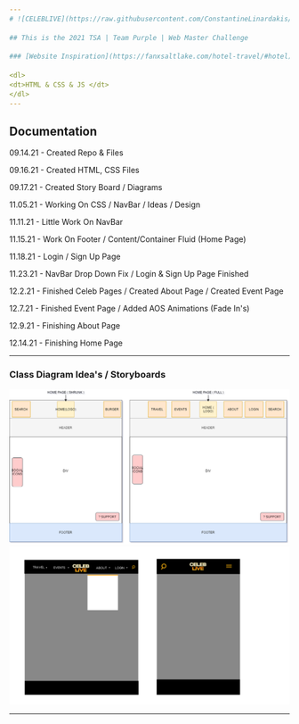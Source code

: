 ```yaml
---
# ![CELEBLIVE](https://raw.githubusercontent.com/ConstantineLinardakis/TSA-Webmaster-Challenge/main/src/assets/CelebLive.png)

## This is the 2021 TSA | Team Purple | Web Master Challenge

### [Website Inspiration](https://fanxsaltlake.com/hotel-travel/#hotel)

<dl>
<dt>HTML & CSS & JS </dt>
</dl>
---
```


## Documentation

09.14.21 - Created Repo & Files

09.16.21 - Created HTML, CSS Files

09.17.21 - Created Story Board / Diagrams

11.05.21 - Working On CSS / NavBar / Ideas / Design

11.11.21 - Little Work On NavBar

11.15.21 - Work On Footer / Content/Container Fluid (Home Page)

11.18.21 - Login / Sign Up Page

11.23.21 - NavBar Drop Down Fix / Login & Sign Up Page Finished

12.2.21 - Finished Celeb Pages / Created About Page / Created Event Page

12.7.21 - Finished Event Page / Added AOS Animations (Fade In's)

12.9.21 - Finishing About Page

12.14.21 - Finishing Home Page

---

### Class Diagram Idea's / Storyboards

<img src="https://raw.githubusercontent.com/ConstantineLinardakis/TSA-Webmaster-Challenge/main/doc/Website%20Diagrams.png">
<img src="https://raw.githubusercontent.com/ConstantineLinardakis/TSA-Webmaster-Challenge/main/doc/CelebLive.png">

---
